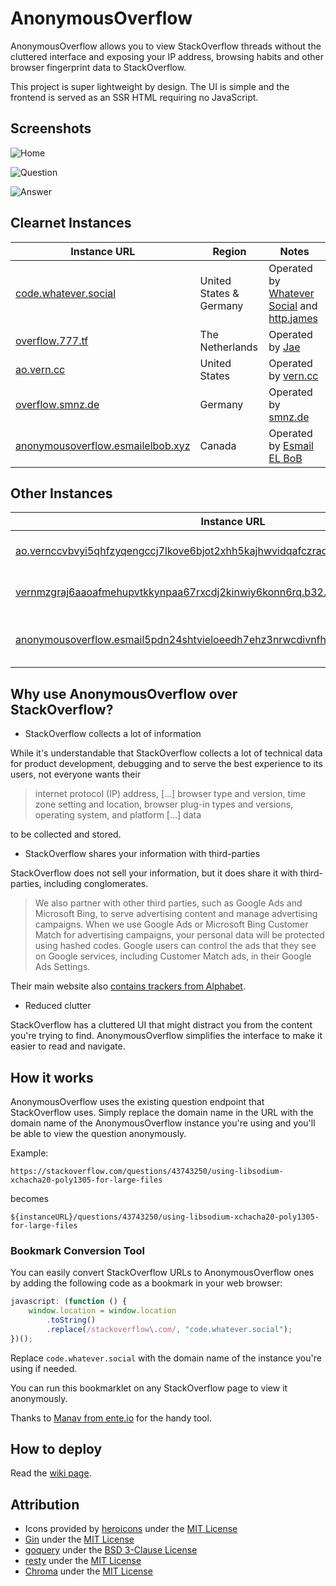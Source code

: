 # AnonymousOverflow

AnonymousOverflow allows you to view StackOverflow threads without the cluttered interface and exposing your IP address, browsing habits and other browser fingerprint data to StackOverflow.

This project is super lightweight by design. The UI is simple and the frontend is served as an SSR HTML requiring no JavaScript.

## Screenshots

![Home](https://cdn.horizon.pics/7HbXKZ3JBJbBDMtt51DVJgo5THFMYX.png)

![Question](https://cdn.horizon.pics/lqEuJMzYpgeB8au4QASsZ0S0BQHknJ.png)

![Answer](https://cdn.horizon.pics/0RwQtrxH3COTC9sfo0FsQ56I3Opl0m.png)

## Clearnet Instances

| Instance URL                                         | Region                  | Notes                                                                                            |
| ---------------------------------------------------- | ----------------------- | ------------------------------------------------------------------------------------------------ |
| [code.whatever.social](https://code.whatever.social) | United States & Germany | Operated by [Whatever Social](https://whatever.social) and [http.james](https://httpjames.space) |
| [overflow.777.tf](https://overflow.777.tf/)          | The Netherlands         | Operated by [Jae](https://777.tf)                                                                |
| [ao.vern.cc](https://ao.vern.cc)                     | United States           | Operated by [vern.cc](https://vern.cc)                                                           |
| [overflow.smnz.de](https://overflow.smnz.de)         | Germany                 | Operated by [smnz.de](https://smnz.de)                                                           |
| [anonymousoverflow.esmailelbob.xyz](https://anonymousoverflow.esmailelbob.xyz/)         | Canada                 | Operated by [Esmail EL BoB](https://esmailelbob.xyz)                                                           |

## Other Instances

| Instance URL                                                                                                                                  | Region        | Notes                                  |
| --------------------------------------------------------------------------------------------------------------------------------------------- | ------------- | -------------------------------------- |
| [ao.vernccvbvyi5qhfzyqengccj7lkove6bjot2xhh5kajhwvidqafczrad.onion](http://ao.vernccvbvyi5qhfzyqengccj7lkove6bjot2xhh5kajhwvidqafczrad.onion) | United States | Operated by [vern.cc](https://vern.cc) |
| [vernmzgraj6aaoafmehupvtkkynpaa67rxcdj2kinwiy6konn6rq.b32.i2p](http://vernmzgraj6aaoafmehupvtkkynpaa67rxcdj2kinwiy6konn6rq.b32.i2p)           | United States | Operated by [vern.cc](https://vern.cc) |
| [anonymousoverflow.esmail5pdn24shtvieloeedh7ehz3nrwcdivnfhfcedl7gf4kwddhkqd.onion](http://anonymousoverflow.esmail5pdn24shtvieloeedh7ehz3nrwcdivnfhfcedl7gf4kwddhkqd.onion)           | Canada | Operated by [Esmail EL BoB](https://esmailelbob.xyz) |


## Why use AnonymousOverflow over StackOverflow?

-   StackOverflow collects a lot of information

While it's understandable that StackOverflow collects a lot of technical data for product development, debugging and to serve the best experience to its users, not everyone wants their

> internet protocol (IP) address, [...] browser type and version, time zone setting and location, browser plug-in types and versions, operating system, and platform [...] data

to be collected and stored.

-   StackOverflow shares your information with third-parties

StackOverflow does not sell your information, but it does share it with third-parties, including conglomerates.

> We also partner with other third parties, such as Google Ads and Microsoft Bing, to serve advertising content and manage advertising campaigns. When we use Google Ads or Microsoft Bing Customer Match for advertising campaigns, your personal data will be protected using hashed codes.
> Google users can control the ads that they see on Google services, including Customer Match ads, in their Google Ads Settings.

Their main website also [contains trackers from Alphabet](https://themarkup.org/blacklight?url=stackoverflow.com).

-   Reduced clutter

StackOverflow has a cluttered UI that might distract you from the content you're trying to find. AnonymousOverflow simplifies the interface to make it easier to read and navigate.

## How it works

AnonymousOverflow uses the existing question endpoint that StackOverflow uses. Simply replace the domain name in the URL with the domain name of the AnonymousOverflow instance you're using and you'll be able to view the question anonymously.

Example:

```
https://stackoverflow.com/questions/43743250/using-libsodium-xchacha20-poly1305-for-large-files
```

becomes

```
${instanceURL}/questions/43743250/using-libsodium-xchacha20-poly1305-for-large-files
```

### Bookmark Conversion Tool

You can easily convert StackOverflow URLs to AnonymousOverflow ones by adding the following code as a bookmark in your web browser:

```js
javascript: (function () {
    window.location = window.location
        .toString()
        .replace(/stackoverflow\.com/, "code.whatever.social");
})();
```

Replace `code.whatever.social` with the domain name of the instance you're using if needed.

You can run this bookmarklet on any StackOverflow page to view it anonymously.

Thanks to [Manav from ente.io](https://ente.io/about) for the handy tool.

## How to deploy

Read the [wiki page](https://github.com/httpjamesm/AnonymousOverflow/wiki/Deployment).

## Attribution

-   Icons provided by [heroicons](https://heroicons.com) under the [MIT License](https://choosealicense.com/licenses/mit/)
-   [Gin](https://github.com/gin-gonic/gin) under the [MIT License](https://github.com/gin-gonic/gin/blob/master/LICENSE)
-   [goquery](https://github.com/PuerkitoBio/goquery) under the [BSD 3-Clause License](https://github.com/PuerkitoBio/goquery/blob/master/LICENSE)
-   [resty](https://github.com/go-resty/resty) under the [MIT License](https://github.com/go-resty/resty/blob/master/LICENSE)
-   [Chroma](https://github.com/alecthomas/chroma) under the [MIT License](https://github.com/alecthomas/chroma/blob/master/COPYING)
